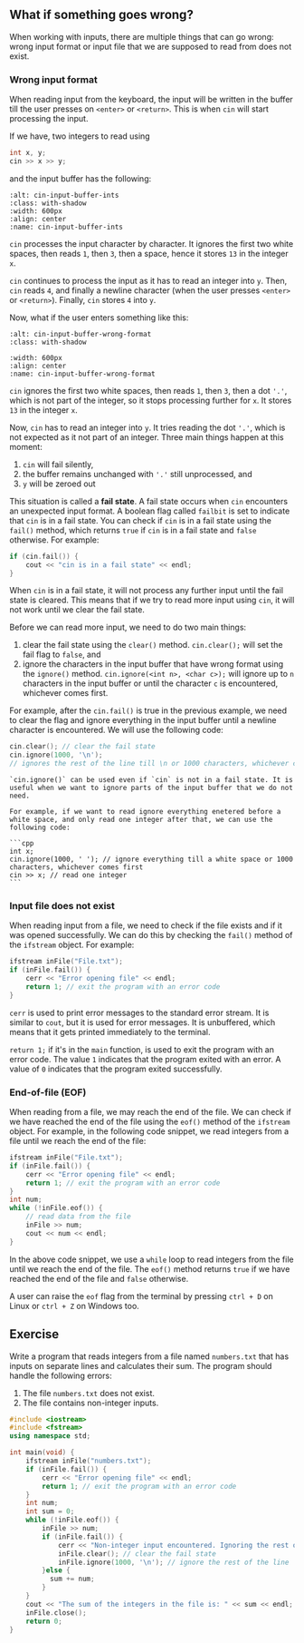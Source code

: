 ## What if something goes wrong?

When working with inputs, there are multiple things that can go wrong: wrong input format or input file that we are supposed to read from does not exist. 

### Wrong input format

When reading input from the keyboard, the input will be written in the buffer till the user presses on `<enter>` or `<return>`. This is when `cin` will start processing the input. 

If we have, two integers to read using

```cpp
int x, y;
cin >> x >> y;
```

and the input buffer has the following: 

```{figure} ./images/cin-input-buffer-ints.png
:alt: cin-input-buffer-ints
:class: with-shadow
:width: 600px
:align: center
:name: cin-input-buffer-ints
```

`cin` processes the input character by character. It ignores the first two white spaces, then reads `1`, then `3`, then a space, hence it stores `13` in the integer `x`. 

`cin` continues to process the input as it has to read an integer into `y`. Then, `cin` reads `4`, and finally a newline character (when the user presses `<enter>` or `<return>`). Finally, `cin` stores `4` into `y`.

Now, what if the user enters something like this:

```{figure} ./images/cin-input-buffer-wrong-format.png
:alt: cin-input-buffer-wrong-format
:class: with-shadow

:width: 600px
:align: center
:name: cin-input-buffer-wrong-format
```

`cin` ignores the first two white spaces, then reads `1`, then `3`, then a dot `'.'`, which is not part of the integer, so it stops processing further for `x`. It stores `13` in the integer `x`.

Now, `cin` has to read an integer into `y`. It tries reading the dot `'.'`, which is not expected as it not part of an integer. Three main things happen at this moment:

1. `cin` will fail silently,
2. the buffer remains unchanged with `'.'` still unprocessed, and
3. `y` will be zeroed out

This situation is called a **fail state**. A fail state occurs when `cin` encounters an unexpected input format. A boolean flag called `failbit` is set to indicate that `cin` is in a fail state. You can check if `cin` is in a fail state using the `fail()` method, which returns `true` if `cin` is in a fail state and `false` otherwise. For example:

```cpp
if (cin.fail()) {
    cout << "cin is in a fail state" << endl;
}
```

When `cin` is in a fail state, it will not process any further input until the fail state is cleared. This means that if we try to read more input using `cin`, it will not work until we clear the fail state.


Before we can read more input, we need to do two main things:

1. clear the fail state using the `clear()` method. `cin.clear();` will set the fail flag to `false`, and 
2. ignore the characters in the input buffer that have wrong format using the `ignore()` method. `cin.ignore(<int n>, <char c>);` will ignore up to `n` characters in the input buffer or until the character `c` is encountered, whichever comes first. 

For example, after the `cin.fail()` is true in the previous example, we need to clear the flag and ignore everything in the input buffer until a newline character is encountered. We will use the following code:

```cpp
cin.clear(); // clear the fail state
cin.ignore(1000, '\n'); 
// ignores the rest of the line till \n or 1000 characters, whichever comes first. Since we expect the buffer to be small, we use 1000 as a large number to ignore till \n.
```

````{admonition} Note
`cin.ignore()` can be used even if `cin` is not in a fail state. It is useful when we want to ignore parts of the input buffer that we do not need.

For example, if we want to read ignore everything enetered before a white space, and only read one integer after that, we can use the following code:

```cpp
int x;
cin.ignore(1000, ' '); // ignore everything till a white space or 1000 characters, whichever comes first
cin >> x; // read one integer
```

````

### Input file does not exist

When reading input from a file, we need to check if the file exists and if it was opened successfully. We can do this by checking the `fail()` method of the `ifstream` object. For example:

```cpp
ifstream inFile("File.txt");
if (inFile.fail()) {
    cerr << "Error opening file" << endl;
    return 1; // exit the program with an error code
}
```

`cerr` is used to print error messages to the standard error stream. It is similar to `cout`, but it is used for error messages. It is unbuffered, which means that it gets printed immediately to the terminal.

`return 1;` if it's in the `main` function, is used to exit the program with an error code. The value `1` indicates that the program exited with an error. A value of `0` indicates that the program exited successfully.

### End-of-file (EOF)

When reading from a file, we may reach the end of the file. We can check if we have reached the end of the file using the `eof()` method of the `ifstream` object. For example, in the following code snippet, we read integers from a file until we reach the end of the file:

```cpp
ifstream inFile("File.txt");
if (inFile.fail()) {
    cerr << "Error opening file" << endl;
    return 1; // exit the program with an error code
}
int num;
while (!inFile.eof()) {
    // read data from the file
    inFile >> num;
    cout << num << endl;
}
```

In the above code snippet, we use a `while` loop to read integers from the file until we reach the end of the file. The `eof()` method returns `true` if we have reached the end of the file and `false` otherwise.

A user can raise the `eof` flag from the terminal by pressing `ctrl + D` on Linux or `ctrl + Z` on Windows too. 

## Exercise

Write a program that reads integers from a file named `numbers.txt` that has inputs on separate lines and calculates their sum. The program should handle the following errors:
1. The file `numbers.txt` does not exist.
2. The file contains non-integer inputs.


```cpp
#include <iostream>
#include <fstream>
using namespace std;

int main(void) {
    ifstream inFile("numbers.txt");
    if (inFile.fail()) {
        cerr << "Error opening file" << endl;
        return 1; // exit the program with an error code
    }
    int num;
    int sum = 0;
    while (!inFile.eof()) {
        inFile >> num;
        if (inFile.fail()) {
            cerr << "Non-integer input encountered. Ignoring the rest of the line." << endl;
            inFile.clear(); // clear the fail state
            inFile.ignore(1000, '\n'); // ignore the rest of the line
        }else {
          sum += num;
        }
    }
    cout << "The sum of the integers in the file is: " << sum << endl;
    inFile.close();
    return 0;
}
```



